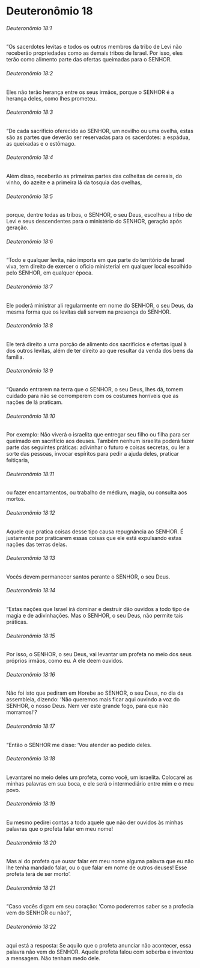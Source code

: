# Deuteronômio 18

###### Deuteronômio 18:1

“Os sacerdotes levitas e todos os outros membros da tribo de Levi não receberão propriedades como as demais tribos de Israel. Por isso, eles terão como alimento parte das ofertas queimadas para o SENHOR.

###### Deuteronômio 18:2

Eles não terão herança entre os seus irmãos, porque o SENHOR é a herança deles, como lhes prometeu.

###### Deuteronômio 18:3

“De cada sacrifício oferecido ao SENHOR, um novilho ou uma ovelha, estas são as partes que deverão ser reservadas para os sacerdotes: a espádua, as queixadas e o estômago.

###### Deuteronômio 18:4

Além disso, receberão as primeiras partes das colheitas de cereais, do vinho, do azeite e a primeira lã da tosquia das ovelhas,

###### Deuteronômio 18:5

porque, dentre todas as tribos, o SENHOR, o seu Deus, escolheu a tribo de Levi e seus descendentes para o ministério do SENHOR, geração após geração.

###### Deuteronômio 18:6

“Todo e qualquer levita, não importa em que parte do território de Israel viva, tem direito de exercer o oficio ministerial em qualquer local escolhido pelo SENHOR, em qualquer época.

###### Deuteronômio 18:7

Ele poderá ministrar ali regularmente em nome do SENHOR, o seu Deus, da mesma forma que os levitas dali servem na presença do SENHOR.

###### Deuteronômio 18:8

Ele terá direito a uma porção de alimento dos sacrifícios e ofertas igual à dos outros levitas, além de ter direito ao que resultar da venda dos bens da família.

###### Deuteronômio 18:9

“Quando entrarem na terra que o SENHOR, o seu Deus, lhes dá, tomem cuidado para não se corromperem com os costumes horríveis que as nações de lá praticam.

###### Deuteronômio 18:10

Por exemplo: Não viverá o israelita que entregar seu filho ou filha para ser queimado em sacrifício aos deuses. Também nenhum israelita poderá fazer parte das seguintes práticas: adivinhar o futuro e coisas secretas, ou ler a sorte das pessoas, invocar espíritos para pedir a ajuda deles, praticar feitiçaria,

###### Deuteronômio 18:11

ou fazer encantamentos, ou trabalho de médium, magia, ou consulta aos mortos.

###### Deuteronômio 18:12

Aquele que pratica coisas desse tipo causa repugnância ao SENHOR. É justamente por praticarem essas coisas que ele está expulsando estas nações das terras delas.

###### Deuteronômio 18:13

Vocês devem permanecer santos perante o SENHOR, o seu Deus.

###### Deuteronômio 18:14

“Estas nações que Israel irá dominar e destruir dão ouvidos a todo tipo de magia e de adivinhações. Mas o SENHOR, o seu Deus, não permite tais práticas.

###### Deuteronômio 18:15

Por isso, o SENHOR, o seu Deus, vai levantar um profeta no meio dos seus próprios irmãos, como eu. A ele deem ouvidos.

###### Deuteronômio 18:16

Não foi isto que pediram em Horebe ao SENHOR, o seu Deus, no dia da assembleia, dizendo: ‘Não queremos mais ficar aqui ouvindo a voz do SENHOR, o nosso Deus. Nem ver este grande fogo, para que não morramos!’?

###### Deuteronômio 18:17

“Então o SENHOR me disse: ‘Vou atender ao pedido deles.

###### Deuteronômio 18:18

Levantarei no meio deles um profeta, como você, um israelita. Colocarei as minhas palavras em sua boca, e ele será o intermediário entre mim e o meu povo.

###### Deuteronômio 18:19

Eu mesmo pedirei contas a todo aquele que não der ouvidos às minhas palavras que o profeta falar em meu nome!

###### Deuteronômio 18:20

Mas ai do profeta que ousar falar em meu nome alguma palavra que eu não lhe tenha mandado falar, ou o que falar em nome de outros deuses! Esse profeta terá de ser morto’.

###### Deuteronômio 18:21

“Caso vocês digam em seu coração: ‘Como poderemos saber se a profecia vem do SENHOR ou não?’,

###### Deuteronômio 18:22

aqui está a resposta: Se aquilo que o profeta anunciar não acontecer, essa palavra não vem do SENHOR. Aquele profeta falou com soberba e inventou a mensagem. Não tenham medo dele.

